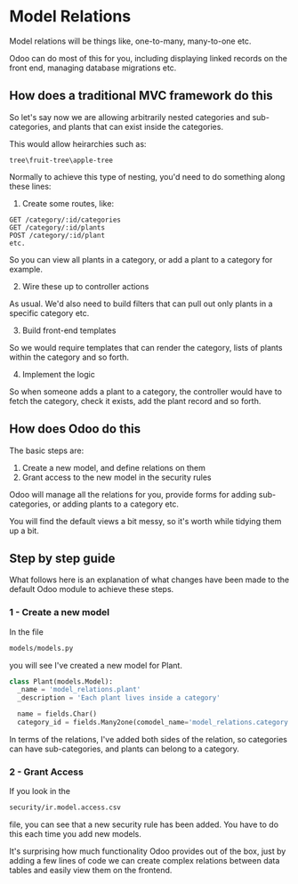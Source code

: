 # Model Relations

Model relations will be things like, one-to-many, many-to-one etc.

Odoo can do most of this for you, including displaying linked records on the front end, managing database migrations etc.

## How does a traditional MVC framework do this

So let's say now we are allowing arbitrarily nested categories and sub-categories, and plants that can exist inside the categories.

This would allow heirarchies such as:

```
tree\fruit-tree\apple-tree
```

Normally to achieve this type of nesting, you'd need to do something along these lines:

1. Create some routes, like:

```
GET /category/:id/categories
GET /category/:id/plants
POST /category/:id/plant
etc.
```

So you can view all plants in a category, or add a plant to a category for example.

2. Wire these up to controller actions

As usual.  We'd also need to build filters that can pull out only plants in a specific category etc.

3. Build front-end templates

So we would require templates that can render the category, lists of plants within the category and so forth.

4. Implement the logic

So when someone adds a plant to a category, the controller would have to fetch the category, check it exists, add the plant record and so forth.


## How does Odoo do this

The basic steps are:

1. Create a new model, and define relations on them
2. Grant access to the new model in the security rules

Odoo will manage all the relations for you, provide forms for adding sub-categories, or adding plants to a category etc.

You will find the default views a bit messy, so it's worth while tidying them up a bit.

## Step by step guide

What follows here is an explanation of what changes have been made to the default Odoo module to achieve these steps.

### 1 - Create a new model

In the file

```bash
models/models.py
```

you will see I've created a new model for Plant.

```py
class Plant(models.Model):
  _name = 'model_relations.plant'
  _description = 'Each plant lives inside a category'

  name = fields.Char()
  category_id = fields.Many2one(comodel_name='model_relations.category', string='Category')

```

In terms of the relations, I've added both sides of the relation, so categories can have sub-categories, and plants can belong to a category.

### 2 - Grant Access

If you look in the 

```bash
security/ir.model.access.csv
```

file, you can see that a new security rule has been added.  You have to do this each time you add new models.

It's surprising how much functionality Odoo provides out of the box, just by adding a few lines of code we can create complex relations between data tables and easily view them on the frontend.
